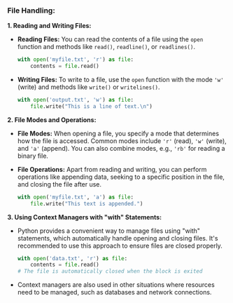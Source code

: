 ### **File Handling:**

**1. Reading and Writing Files:**
   - **Reading Files:** You can read the contents of a file using the `open` function and methods like `read()`, `readline()`, or `readlines()`.

     ```python
     with open('myfile.txt', 'r') as file:
         contents = file.read()
     ```

   - **Writing Files:** To write to a file, use the `open` function with the mode `'w'` (write) and methods like `write()` or `writelines()`.

     ```python
     with open('output.txt', 'w') as file:
         file.write("This is a line of text.\n")
     ```

**2. File Modes and Operations:**
   - **File Modes:** When opening a file, you specify a mode that determines how the file is accessed. Common modes include `'r'` (read), `'w'` (write), and `'a'` (append). You can also combine modes, e.g., `'rb'` for reading a binary file.

   - **File Operations:** Apart from reading and writing, you can perform operations like appending data, seeking to a specific position in the file, and closing the file after use.

     ```python
     with open('myfile.txt', 'a') as file:
         file.write("This text is appended.")
     ```

**3. Using Context Managers with "with" Statements:**
   - Python provides a convenient way to manage files using "with" statements, which automatically handle opening and closing files. It's recommended to use this approach to ensure files are closed properly.

     ```python
     with open('data.txt', 'r') as file:
         contents = file.read()
     # The file is automatically closed when the block is exited
     ```

   - Context managers are also used in other situations where resources need to be managed, such as databases and network connections.
